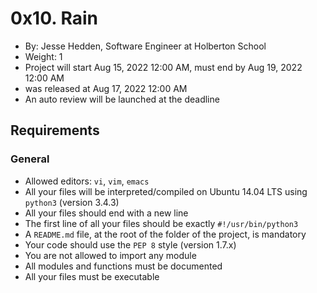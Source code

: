 
# 0x10. Rain

-   By:  Jesse Hedden, Software Engineer at Holberton School
-   Weight:  1
-   Project will start  Aug 15, 2022 12:00 AM, must end by  Aug 19, 2022 12:00 AM
-   was  released at  Aug 17, 2022 12:00 AM
-   An auto review will be launched at the deadline

## Requirements

### General

-   Allowed editors:  `vi`,  `vim`,  `emacs`
-   All your files will be interpreted/compiled on Ubuntu 14.04 LTS using  `python3`  (version 3.4.3)
-   All your files should end with a new line
-   The first line of all your files should be exactly  `#!/usr/bin/python3`
-   A  `README.md`  file, at the root of the folder of the project, is mandatory
-   Your code should use the  `PEP 8`  style (version 1.7.x)
-   You are not allowed to import any module
-   All modules and functions must be documented
-   All your files must be executable